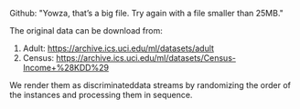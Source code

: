 Github: "Yowza, that’s a big file. Try again with a file smaller than 25MB."

The original data can be download from:

1. Adult: https://archive.ics.uci.edu/ml/datasets/adult
2. Census: https://archive.ics.uci.edu/ml/datasets/Census-Income+%28KDD%29


We render them as discriminateddata streams by randomizing the order of the instances and processing them in sequence.
